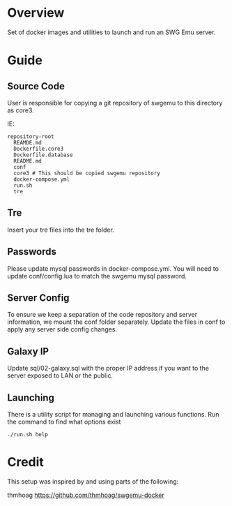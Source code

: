 # Overview
Set of docker images and utilities to launch and run an SWG Emu server.

# Guide
## Source Code
User is responsible for copying a git repository of swgemu to this directory as
core3.

IE:
```
repository-root
  REAMDE.md
  Dockerfile.core3
  Dockerfile.database
  README.md
  conf
  core3 # This should be copied swgemu repository
  docker-compose.yml
  run.sh
  tre
```
## Tre
Insert your tre files into the tre folder.

## Passwords
Please update mysql passwords in docker-compose.yml. You will need to update
conf/config.lua to match the swgemu mysql password.

## Server Config
To ensure we keep a separation of the code repository and server information,
we mount the conf folder separately. Update the files in conf to apply
any server side config changes.

## Galaxy IP
Update sql/02-galaxy.sql with the proper IP address if you want to the server
exposed to LAN or the public.

## Launching
There is a utility script for managing and launching various functions. Run
the command to find what options exist
```
./run.sh help
```

# Credit
This setup was inspired by and using parts of the following:

thmhoag
https://github.com/thmhoag/swgemu-docker
